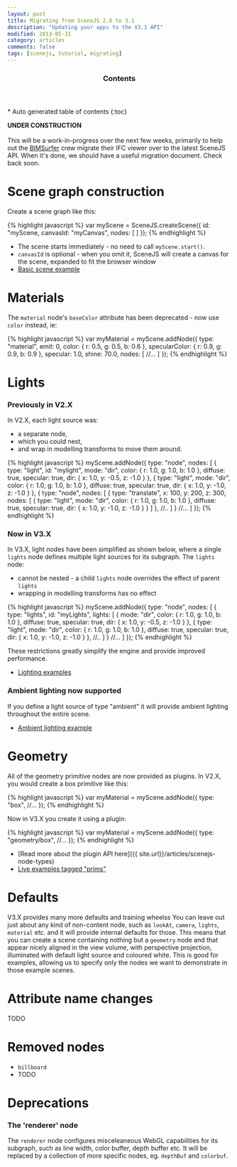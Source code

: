```yaml
---
layout: post
title: Migrating from SceneJS 2.0 to 3.1
description: "Updating your apps to the V3.1 API"
modified: 2013-05-31
category: articles
comments: false
tags: [scenejs, tutorial, migrating]
---
```


<section id="table-of-contents" class="toc">
  <header>
    <h3>Contents</h3>
  </header>
<div id="drawer" markdown="1">
*  Auto generated table of contents
{:toc}
</div>
</section><!-- /#table-of-contents -->

**UNDER CONSTRUCTION**
<br><br>
This will be a work-in-progress over the next few weeks, primarily to help out the [BIMSurfer](http://bimsurfer.org) crew migrate
their IFC viewer over to the latest SceneJS API. When it's done, we should have a useful migration document. Check back soon.

# Scene graph construction

Create a scene graph like this:

{% highlight javascript %}
var myScene = SceneJS.createScene({
    id: "myScene,
    canvasId: "myCanvas",
    nodes: [
    ]
});
{% endhighlight %}

* The scene starts immediately - no need to call ```myScene.start()```.
* ```canvasId``` is optional - when you omit it, SceneJS will create a canvas for the scene, expanded to fit the browser window
* [Basic scene example](http://scenejs.org/examples.html?page=firstExample)

# Materials

The ```material``` node's ```baseColor``` attribute has been deprecated - now use ```color``` instead, ie:

{% highlight javascript %}
var myMaterial = myScene.addNode({
    type: "material",
    emit: 0,
    color:      { r: 0.5, g: 0.5, b: 0.6 },
    specularColor:  { r: 0.9, g: 0.9, b: 0.9 },
    specular:       1.0,
    shine:          70.0,
    nodes: [
         //...
    ]
});
{% endhighlight %}


# Lights

### Previously in V2.X
In V2.X, each light source was:

 * a separate node,
 * which you could nest,
 * and wrap in modelling transforms to move them around.

{% highlight javascript %}
myScene.addNode({
    type: "node",
    nodes: [
        {
            type: "light",
            id: "mylight",
            mode:                   "dir",
            color:                  { r: 1.0, g: 1.0, b: 1.0 },
            diffuse:                true,
            specular:               true,
            dir:                    { x: 1.0, y: -0.5, z: -1.0 }
        },
        {
            type: "light",
            mode:                   "dir",
            color:                  { r: 1.0, g: 1.0, b: 1.0 },
            diffuse:                true,
            specular:               true,
            dir:                    { x: 1.0, y: -1.0, z: -1.0 }
        },
        {
            type: "node",
            nodes: [
                {
                    type: "translate",
                    x: 100, y: 200, z: 300,
                    nodes: [
                        {
                            type: "light",
                            mode:                   "dir",
                            color:                  { r: 1.0, g: 1.0, b: 1.0 },
                            diffuse:                true,
                            specular:               true,
                            dir:                    { x: 1.0, y: -1.0, z: -1.0 }
                        }
                    ]
                },
                //..
            ]
        }
        //...
    ]
});
{% endhighlight %}

### Now in V3.X
In V3.X, light nodes have been simplified as shown below, where a single ```lights``` node defines multiple light
sources for its subgraph. The ```lights``` node:

* cannot be nested - a child ```lights``` node overrides the effect of parent ```lights```
* wrapping in modelling transforms has no effect


{% highlight javascript %}
myScene.addNode({
    type: "node",
    nodes: [
        {
            type: "lights",
            id: "myLights",
            lights: [
                {
                    mode:                   "dir",
                    color:                  { r: 1.0, g: 1.0, b: 1.0 },
                    diffuse:                true,
                    specular:               true,
                    dir:                    { x: 1.0, y: -0.5, z: -1.0 }
                },
                {
                    type: "light",
                    mode:                   "dir",
                    color:                  { r: 1.0, g: 1.0, b: 1.0 },
                    diffuse:                true,
                    specular:               true,
                    dir:                    { x: 1.0, y: -1.0, z: -1.0 }
                },
                //..
            ]
        }
        //...
    ]
});
{% endhighlight %}

These restrictions greatly simplify the engine and provide improved performance.

* [Lighting examples](http://scenejs.org/examples.html?tags=lighting)

### Ambient lighting now supported

If you define a light source of type "ambient" it will provide ambient lighting throughout the entire scene.

* [Ambient lighting example](http://scenejs.org/examples.html?page=ambientLight&showCode=true)

# Geometry

All of the geometry primitive nodes are now provided as plugins. In V2.X, you would create a box primitive like this:

{% highlight javascript %}
var myMaterial = myScene.addNode({
    type: "box",
    //...
});
{% endhighlight %}

Now in V3.X you create it using a plugin:

{% highlight javascript %}
var myMaterial = myScene.addNode({
    type: "geometry/box",
    //...
});
{% endhighlight %}

* [Read more about the plugin API here]({{ site.url}}/articles/scenejs-node-types)
* [Live examples tagged "prims"](http://scenejs.org/examples.html?tags=prims)

# Defaults
V3.X provides many more defaults and training wheelss You can leave out just about any kind of non-content node, such
as ```lookAt```, ```camera```, ```lights```, ```material``` etc. and it will provide internal defaults for those.
This means that you can create a scene containing nothing but a ```geometry``` node and that appear nicely aligned in the
 view volume, with perspective projection, illuminated with default light source and coloured white. This is good for examples,
    allowing us to specify only the nodes we want to demonstrate in those example scenes.

# Attribute name changes
TODO

# Removed nodes

* ```billboard```
* TODO

# Deprecations

### The 'renderer' node
The ```renderer``` node configures misceleaneous WebGL capabilities for its subgraph, such as line width, color buffer, depth buffer etc.
  It will be replaced by a collection of more specific nodes, eg. ```depthBuf``` and ```colorbuf```.
